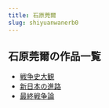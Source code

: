 ```yaml
---
title: 石原莞爾
slug: shiyuanwanerb0
---
```


## 石原莞爾の作品一覧

- [戦争史大観](zhanzhengshidaguana0)
- [新日本の進路](xinribennojinlu3d)
- [最終戦争論](zuizhongzhanzhenglunf2)
